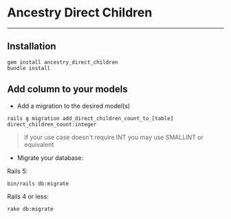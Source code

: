 # Ancestry Direct Children
---

## Installation

```
gem install ancestry_direct_children
bundle install
```
## Add column to your models

+ Add a migration to the desired model(s)

```
rails g migration add_direct_children_count_to_[table] direct_children_count:integer
```

> If your use case doesn't require INT you may use SMALLINT or equivalent

+ Migrate your database:

Rails 5:

```
bin/rails db:migrate
```

Rails 4 or less:

```
rake db:migrate
```
